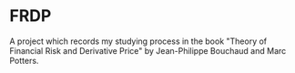 # FRDP
A project which records my studying process in the book "Theory of Financial Risk and Derivative Price" by Jean-Philippe Bouchaud and Marc Potters.
